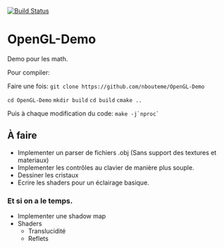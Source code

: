 [![Build Status](https://travis-ci.org/nbouteme/OpenGL-Demo.svg?branch=master)](https://travis-ci.org/nbouteme/OpenGL-Demo)

OpenGL-Demo
===========

Demo pour les math.

Pour compiler:

Faire une fois:
`git clone https://github.com/nbouteme/OpenGL-Demo`

`cd OpenGL-Demo`
`mkdir build`
`cd build`
`cmake ..`

Puis à chaque modification du code:
`` make -j`nproc` ``


## À faire

* Implementer un parser de fichiers .obj (Sans support des textures et materiaux)
* Implementer les contrôles au clavier de manière plus souple.
* Dessiner les cristaux
* Ecrire les shaders pour un éclairage basique.

### Et si on a le temps.

* Implementer une shadow map
* Shaders
  * Translucidité
  * Reflets
